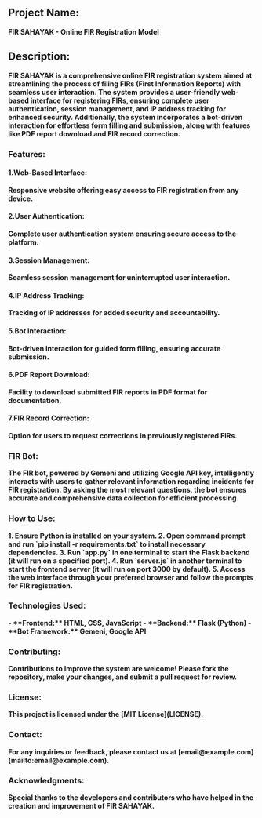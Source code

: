 
<h2><b>Project Name:<b></h2> FIR SAHAYAK - Online FIR Registration Model

<h2><b>Description:<b></h2>
 <p>FIR SAHAYAK is a comprehensive online FIR registration system aimed at streamlining the process of filing FIRs (First Information Reports) with seamless user interaction. The system provides a user-friendly web-based interface for registering FIRs, ensuring complete user authentication, session management, and IP address tracking for enhanced security. Additionally, the system incorporates a bot-driven interaction for effortless form filling and submission, along with features like PDF report download and FIR record correction.
</p>
<h3>Features:</h3>

<h4>1.Web-Based Interface:</h4> <p>Responsive website offering easy access to FIR registration from any device.</p>
<h4>2.User Authentication:</h4> <p>Complete user authentication system ensuring secure access to the platform.</p>
<h4>3.Session Management:</h4> <p>Seamless session management for uninterrupted user interaction.</p>
<h4>4.IP Address Tracking:</h4> <p>Tracking of IP addresses for added security and accountability.</p>
<h4>5.Bot Interaction:</h4><p> Bot-driven interaction for guided form filling, ensuring accurate submission.</p>
<h4>6.PDF Report Download:</h4> <p>Facility to download submitted FIR reports in PDF format for documentation.</p>
<h4>7.FIR Record Correction:</h4> <p>Option for users to request corrections in previously registered FIRs.</p>

<h3>FIR Bot:</h3>
The FIR bot, powered by Gemeni and utilizing Google API key, intelligently interacts with users to gather relevant information regarding incidents for FIR registration. By asking the most relevant questions, the bot ensures accurate and comprehensive data collection for efficient processing.

<h3>How to Use:</h3>
1. Ensure Python is installed on your system.
2. Open command prompt and run `pip install -r requirements.txt` to install necessary dependencies.
3. Run `app.py` in one terminal to start the Flask backend (it will run on a specified port).
4. Run `server.js` in another terminal to start the frontend server (it will run on port 3000 by default).
5. Access the web interface through your preferred browser and follow the prompts for FIR registration.

<h3>Technologies Used:</h3>
- **Frontend:** HTML, CSS, JavaScript
- **Backend:** Flask (Python)
- **Bot Framework:** Gemeni, Google API

<h3>Contributing:</h3>
Contributions to improve the system are welcome! Please fork the repository, make your changes, and submit a pull request for review.

<h3>License:</h3>
This project is licensed under the [MIT License](LICENSE).

<h3>Contact:</h3>
For any inquiries or feedback, please contact us at [email@example.com](mailto:email@example.com).

<h3>Acknowledgments:</h3>
Special thanks to the developers and contributors who have helped in the creation and improvement of FIR SAHAYAK.
